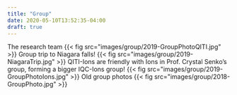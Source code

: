 ```yaml
---
title: "Group"
date: 2020-05-10T13:52:35-04:00
draft: true
---
```

The research team
{{< fig src="images/group/2019-GroupPhotoQITI.jpg" >}}
Group trip to Niagara falls!
{{< fig src="images/group/2019-NiagaraTrip.jpg" >}}
QITI-Ions are friendly with Ions in Prof. Crystal Senko’s group, forming a bigger IQC-Ions group!
{{< fig src="images/group/2019-GroupPhotoIons.jpg" >}}
Old group photos
{{< fig src="images/group/2018-GroupPhoto.jpg" >}}
